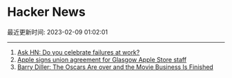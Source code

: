 # Hacker News

最近更新时间: 2023-02-09 01:02:01

--- 
1. [Ask HN: Do you celebrate failures at work?](https://news.ycombinator.com/item?id=34710403) 
2. [Apple signs union agreement for Glasgow Apple Store staff](https://appleinsider.com/articles/23/02/08/apple-signs-union-agreement-for-glasgow-apple-store-staff) 
3. [Barry Diller: The Oscars Are over and the Movie Business Is Finished](https://www.lamag.com/culturefiles/barry-diller-the-oscars-are-over-and-the-movie-business-is-finished/) 

